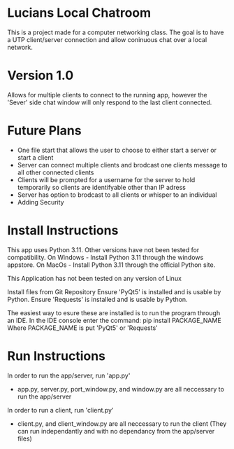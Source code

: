 # Lucians Local Chatroom
This is a project made for a computer networking class. The goal is to have a UTP client/server connection and allow coninuous chat over a local network.

# Version 1.0
Allows for multiple clients to connect to the running app, however the 'Sever' side chat window will only respond to the last client connected.

# Future Plans
  - One file start that allows the user to choose to either start a server or start a client
  - Server can connect multiple clients and brodcast one clients message to all other connected clients
  - Clients will be prompted for a username for the server to hold temporarily so clients are identifyable other than IP adress
  - Server has option to brodcast to all clients or whisper to an individual
  - Adding Security

# Install Instructions

This app uses Python 3.11. Other versions have not been tested for compatibility.
  On Windows
    - Install Python 3.11 through the windows appstore.
  On MacOs
    - Install Python 3.11 through the official Python site.
    
  This Application has not been tested on any version of Linux


Install files from Git Repository
Ensure 'PyQt5' is installed and is usable by Python.
Ensure 'Requests' is installed and is usable by Python.

The easiest way to esure these are installed is to run the program through an IDE.
In the IDE console enter the command: pip install PACKAGE_NAME
Where PACKAGE_NAME is put 'PyQt5' or 'Requests'

# Run Instructions

In order to run the app/server, run 'app.py'
  - app.py, server.py, port_window.py, and window.py are all neccessary to run the app/server

In order to run a client, run 'client.py'
  - client.py, and client_window.py are all neccessary to run the client (They can run independantly and with no dependancy from the app/server files)

